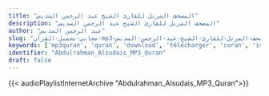 ```yaml
---
title: "المصحف المرتل للقارئ الشيخ عبد الرحمن السديس"
description: "المصحف المرتل للقارئ الشيخ عبد الرحمن السديس"
author: "عبد الرحمن السديس"
slug: "مجاني-تحميل-القرآن-mp3-المصحف-المرتل-للقارئ-الشيخ-عبد-الرحمن-السديس"
keywords: ['mp3quran', 'quran', 'download', 'télécharger', 'coran', 'islam', 'Abdulrahman', 'Alsudais', 'assudais', 'alsudaysi', 'assoudaysi', 'alsoudaysi', 'عبد', 'الرحمان', 'السديس', 'قرآن', 'مصحف', 'مرتل', 'مجود', 'القرآن', 'الكريم', 'المصحف', 'المرتل', 'المجود', 'إسلام', 'السديسي', 'تحميل']
identifier: "Abdulrahman_Alsudais_MP3_Quran"
draft: false
---
```


{{< audioPlaylistInternetArchive "Abdulrahman_Alsudais_MP3_Quran">}}
